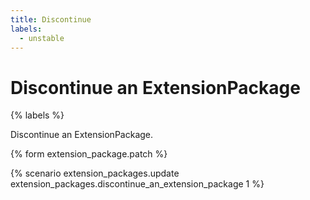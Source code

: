 ```yaml
---
title: Discontinue
labels:
  - unstable
---
```


# Discontinue an ExtensionPackage

{% labels %}

Discontinue an ExtensionPackage.

{% form extension_package.patch %}

{% scenario extension_packages.update extension_packages.discontinue_an_extension_package 1 %}
